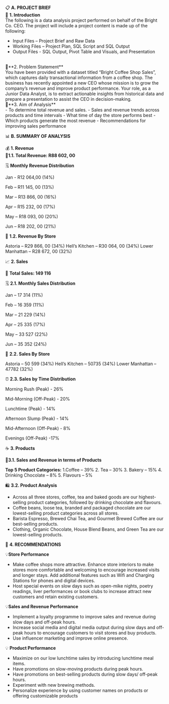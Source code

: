 📋 **A.	PROJECT BRIEF**
<br/>
🔹 **1.  Introduction** 
<br/>
The following is a data analysis project performed on behalf of the Bright Co. CEO. The project will include a project content is made up of the following:
-	Input Files – Project Brief and Raw Data
-	Working Files – Project Plan, SQL Script and SQL Output
-	Output Files -  SQL Output, Pivot Table and Visuals, and Presentation
<br/>
🔹**2. Problem Statement**
<br/>
You have been provided with a dataset titled “Bright Coffee Shop Sales”, which captures daily transactional information from a coffee shop. The business has recently appointed a new CEO whose mission is to grow the company’s revenue and improve product performance. Your role, as a Junior Data Analyst, is to extract actionable insights from historical data and prepare a presentation to assist the CEO in decision-making.
<br/>
🔹**3. Aim of Analysis**
<br/>
-	To determine total revenue and sales. 
-	Sales and revenue trends across products and time intervals
-	What time of day the store performs best
-	Which products generate the most revenue
-	Recommendations for improving sales performance
<br/>

📊 **B. SUMMARY OF ANALYSIS**
<br/>

💰 **1.	Revenue**
<br/>
🔸**1.1. Total Revenue: R88 602, 00**

🗓 **Monthly Revenue Distribution**

Jan - R12 064,00 (14%)

Feb – R11 145, 00 (13%)

Mar – R13 866, 00 (16%)

Apr – R15 232, 00 (17%)

May – R18 093, 00 (20%)

Jun – R18 202, 00 (21%)
<br/>

🏪 **1.2. Revenue By Store**

Astoria – R29 866, 00 (34%)
Hell’s Kitchen – R30 064, 00 (34%)
Lower Manhattan – R28 672, 00 (32%)


📈 **2.	Sales**

🔸 **Total Sales: 149 116**

🗓 **2.1. Monthly Sales Distribution**

Jan – 17 314 (11%)

Feb – 16 359 (11%)

Mar – 21 229 (14%)

Apr – 25 335 (17%)

May – 33 527 (22%)

Jun – 35 352 (24%)



🏪 **2.2. Sales By Store**

Astoria – 50 599 (34%)
Hell’s Kitchen – 50735 (34%)
Lower Manhattan – 47782 (32%)



⏰ **2.3. Sales by Time Distribution**

Morning Rush (Peak) - 26%

Mid-Morning (Off-Peak) - 20%

Lunchtime (Peak) - 14%

Afternoon Slump (Peak) - 14%

Mid-Afternoon (Off-Peak) - 8%

Evenings (Off-Peak) -17%




☕ **3.	Products**

🛒**3.1. Sales and Revenue in terms of Products**

**Top 5 Product Categories:**
1.Coffee – 39%
2. Tea – 30%
3. Bakery – 15%
4. Drinking Chocolate – 8%
5. Flavours – 5%



🛍 **3.2. Product Analysis**
-	Across all three stores, coffee, tea and baked goods are our highest-selling product categories, followed by drinking chocolate and flavours.
-	Coffee beans, loose tea, branded and packaged chocolate are our lowest-selling product categories across all stores.
-	Barista Espresso, Brewed Chai Tea, and Gourmet Brewed Coffee are our best-selling products. 
-	Clothing, Organic Chocolate, House Blend Beans, and Green Tea are our lowest-selling products.

  


🎯 **4.	RECOMMENDATIONS**

💡**Store Performance**
-	Make coffee shops more attractive. Enhance store interiors to make stores more comfortable and welcoming to encourage increased visits and longer stays. Add additional features such as Wifi and Charging Stations for phones and digital devices.
-	Host special events on slow days such as open-mike nights, poetry readings, liver performances or book clubs to increase attract new customers and retain existing customers.

💡**Sales and Revenue Performance**
-	Implement a loyalty programme to improve sales and revenue during slow days and off-peak hours. 
-	Increase social media and digital media output during slow days and off-peak hours to encourage customers to visit stores and buy products. 
-	Use influencer marketing and improve online presence.

💡 **Product Performance**
-	Maximize on our low lunchtime sales by introducing lunchtime meal items.
-	Have promotions on slow-moving products during peak hours. 
-	Have promotions on best-selling products during slow days/ off-peak hours.
-	Experiment with new brewing methods.
-	Personalize experience by using customer names on products or offering customizable products

